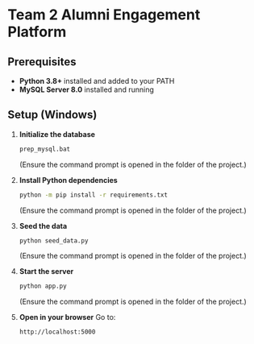 
# Team 2 Alumni Engagement Platform

## Prerequisites

- **Python 3.8+** installed and added to your PATH  
- **MySQL Server 8.0** installed and running  

## Setup (Windows)

1. **Initialize the database**

   ```bat
   prep_mysql.bat
   ```
   (Ensure the command prompt is opened in the folder of the project.)
   
2. **Install Python dependencies**

   ```bat
   python -m pip install -r requirements.txt
   ```
   (Ensure the command prompt is opened in the folder of the project.)
   
3. **Seed the data**

   ```bat
   python seed_data.py
   ```
   (Ensure the command prompt is opened in the folder of the project.)
   
4. **Start the server**

   ```bat
   python app.py
   ```
   (Ensure the command prompt is opened in the folder of the project.)
   
5. **Open in your browser**
   Go to:

   ```
   http://localhost:5000
   ```
